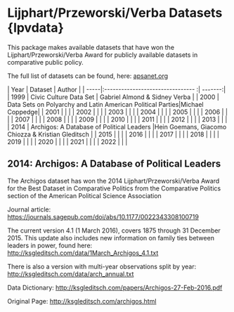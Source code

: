 # Lijphart/Przeworski/Verba Datasets {lpvdata}

This package makes available datasets that have won the Lijphart/Przeworski/Verba Award for publicly available datasets in comparative public policy.

The full list of datasets can be found, here: [apsanet.org](https://www.apsanet.org/STAFF/Membership-Workspace/Organized-Sections/Organized-Section-Awards/Organized-Section-Awards/Section-20#dataset)


| Year | Dataset                           | Author  |
| -----|:-------------------------------- :| -------:|
| 1999 | Civic Culture Data Set            | Gabriel Almond & Sidney Verba |
| 2000 | Data Sets on Polyarchy and Latin American Political Parties|Michael Coppedge|
| 2001 |                                   |         |
| 2002 |                                   |         |
| 2003 |                                   |         |
| 2004 |                                   |         |
| 2005 |                                   |         |
| 2006 |                                   |         |
| 2007 |                                   |         |
| 2008 |                                   |         |
| 2009 |                                   |         |
| 2010 |                                   |         |
| 2011 |                                   |         |
| 2012 |                                   |         |
| 2013 |                                   |         |
| 2014 | Archigos: A Database of Political Leaders                            |Hein Goemans, Giacomo Chiozza & Kristian Gleditsch |
| 2015 |                                   |         |
| 2016 |                                   |         |
| 2017 |                                   |         |
| 2018 |                                   |         |
| 2019 |                                   |         |
| 2020 |                                   |         |
| 2021 |                                   |         |
| 2022 |                                   |         |

## 2014: Archigos: A Database of Political Leaders
The Archigos dataset has won the 2014 Lijphart/Przeworski/Verba Award for the Best Dataset in Comparative Politics from the Comparative Politics section of the American Political Science Association

Journal article: https://journals.sagepub.com/doi/abs/10.1177/0022343308100719

The current version 4.1 (1 March 2016), covers 1875 through 31 December 2015. This update also includes new information on family ties between leaders in power, found here: http://ksgleditsch.com/data/1March_Archigos_4.1.txt

There is also a version with multi-year observations split by year: http://ksgleditsch.com/data/arch_annual.txt

Data Dictionary: http://ksgleditsch.com/papers/Archigos-27-Feb-2016.pdf

Original Page: http://ksgleditsch.com/archigos.html
